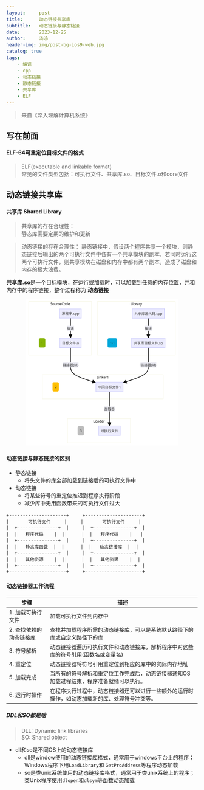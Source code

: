 ```yaml
---
layout:     post
title:      动态链接共享库
subtitle:   动态链接与静态链接
date:       2023-12-25
author:     汤汤
header-img: img/post-bg-ios9-web.jpg
catalog: true
tags:
    - 编译
    - cpp
    - 动态链接
    - 静态链接
    - 共享库
    - ELF
---
```

> 来自《深入理解计算机系统》  

## 写在前面
#### ELF-64可重定位目标文件的格式
> ELF(executable and linkable format)  
>   常见的文件类型包括：可执行文件、共享库.so、目标文件.o和core文件  

## 动态链接共享库
#### 共享库 Shared Library
> 共享库的存在合理性：  
>   静态库需要定期的维护和更新

> 动态链接的存在合理性：
>   静态链接中，假设两个程序共享一个模块，则静态链接后输出的两个可执行文件中各有一个共享模块的副本，若同时运行这两个可执行文件，则共享模块在磁盘和内存中都有两个副本，造成了磁盘和内存的极大浪费。

**共享库.so**是一个目标模块，在运行或加载时，可以加载到任意的内存位置，并和内存中的程序链接，整个过程称为 **动态链接**  

<!-- ![dynamiclinker](https://raw.githubusercontent.com/erenphy/picIMG/main/dynamiclinker.png) -->

[//]: # (html语法实现控制图片大小和居中)  

<p align="center">
<img src="https://raw.githubusercontent.com/erenphy/picIMG/main/dynamiclinker.png" alt="dynamiclinker" width="400">
</p>

#### 动态链接与静态链接的区别
+ 静态链接  
  + 将头文件的库全部加载到链接后的可执行文件中  
+ 动态链接  
  + 将某些符号的重定位推迟到程序执行阶段  
  + 减少库中无用函数带来的可执行文件过大  
  
```
+---------------------+     +---------------------+
|       可执行文件     |     |       可执行文件     |
|  +---------------+  |     |  +---------------+  |
|  |   程序代码    |  |      |  |   程序代码    |   |
|  +---------------+  |     |  +---------------+  |
|  |   静态库函数  |  |      |  |   动态链接库  |  |
|  +---------------+  |     |  +---------------+  |
|  |   其他资源    |  |      |  |   其他资源    |  |
|  +---------------+  |     |  +---------------+  |
+---------------------+     +---------------------+
```

#### 动态链接器工作流程

| 步骤 | 描述 |  
|-----|------|    
| 1. 加载可执行文件 |加载可执行文件到内存中|  
| 2. 查找依赖的动态链接库 | 查找并加载程序所需的动态链接库，可以是系统默认路径下的库或自定义路径下的库|  
| 3. 符号解析 | 动态链接器遍历可执行文件和动态链接库，解析程序中对这些库的符号引用(函数名或变量名) |  
| 4. 重定位 | 动态链接器将符号引用重定位到相应的库中的实际内存地址 |  
| 5. 加载完成 | 当所有的符号解析和重定位工作完成后，动态链接器通知OS加载过程结束，程序准备就绪可以执行。 |  
| 6. 运行时操作 | 在程序执行过程中，动态链接器还可以进行一些额外的运行时操作，如动态加载新的库、处理符号冲突等。 |  

##### DDL和SO都是啥

> DLL: Dynamic link libraries   
> SO: Shared object  

+ dll和so是不同OS上的动态链接库  
  + dll是window使用的动态链接库格式，通常用于windows平台上的程序；Windows程序下用`LoadLibrary`和 `GetProAddress`等程序动态加载   
  + so是类unix系统使用的动态链接库格式，通常用于类unix系统上的程序；类Unix程序使用`dlopen`和`dlsym`等函数动态加载


